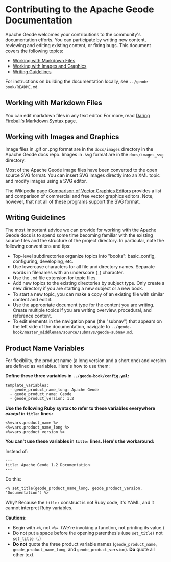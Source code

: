 <!--
Licensed to the Apache Software Foundation (ASF) under one or more
contributor license agreements.  See the NOTICE file distributed with
this work for additional information regarding copyright ownership.
The ASF licenses this file to You under the Apache License, Version 2.0
(the "License"); you may not use this file except in compliance with
the License.  You may obtain a copy of the License at

     http://www.apache.org/licenses/LICENSE-2.0

Unless required by applicable law or agreed to in writing, software
distributed under the License is distributed on an "AS IS" BASIS,
WITHOUT WARRANTIES OR CONDITIONS OF ANY KIND, either express or implied.
See the License for the specific language governing permissions and
limitations under the License.
-->

# Contributing to the Apache Geode Documentation

Apache Geode welcomes your contributions to the community's documentation efforts. You can participate by writing new content, reviewing and editing existing content, or fixing bugs. This document covers the following topics:

- [Working with Markdown Files](#working-with-markdown-files)
- [Working with Images and Graphics](#working-with-images-and-graphics)
- [Writing Guidelines](#writing-guidelines)

For instructions on building the documentation locally, see `../geode-book/README.md`.

## Working with Markdown Files

You can edit markdown files in any text editor. For more, read [Daring Fireball's Markdown Syntax page](https://daringfireball.net/projects/markdown/syntax).

## Working with Images and Graphics

Image files in .gif or .png format are in the `docs/images` directory in the Apache Geode docs repo. Images in .svg format are in the `docs/images_svg` directory.

Most of the Apache Geode image files have been converted to the open source SVG format. You can insert SVG images directly into an XML topic and modify images using a SVG editor.

The Wikipedia page [Comparison of Vector Graphics Editors](http://en.wikipedia.org/wiki/Comparison_of_vector_graphics_editors) provides a list and comparison of commercial and free vector graphics editors. Note, however, that not all of these programs support the SVG format.

## Writing Guidelines

The most important advice we can provide for working with the Apache Geode docs is to spend some time becoming familiar with the existing source files and the structure of the project directory. In particular, note the following conventions and tips:

- Top-level subdirectories organize topics into "books": basic_config, configuring, developing, etc.
- Use lowercase characters for all file and directory names. Separate words in filenames with an underscore (`_`) character.
- Use the `.md` file extension for topic files.
- Add new topics to the existing directories by subject type. Only create a new directory if you are starting a new subject or a new book.
- To start a new topic, you can make a copy of an existing file with similar content and edit it.
- Use the appropriate document type for the content you are writing. Create multiple topics if you are writing overview, procedural, and reference content.
- To edit elements in the navigation pane (the "subnav") that appears on the left side of the documentation, navigate to `../geode-book/master_middleman/source/subnavs/geode-subnav.md`.

## Product Name Variables

For flexibility, the product name (a long version and a short one) and version are defined as variables. Here's how to use them:

**Define these three variables in `../geode-book/config.yml`:**

```
template_variables:
  - geode_product_name_long: Apache Geode
  - geode_product_name: Geode
  - geode_product_version: 1.2

```

**Use the following Ruby syntax to refer to these variables everywhere _except_ in `title:` lines:**

    <%=vars.product_name %>
    <%=vars.product_name_long %>
    <%=vars.product_version %>
    
**You can't use these variables in `title:` lines. Here's the workaround:**

Instead of:

    ---
    title: Apache Geode 1.2 Documentation
    ---
    
Do this:

    <% set_title(geode_product_name_long, geode_product_version, "Documentation") %>

Why? Because the `title:` construct is not Ruby code, it's YAML, and it cannot interpret Ruby variables.

**Cautions:**

  - Begin with `<%`, not `<%=`. (We're invoking a function, not printing its value.)
  - Do not put a space before the opening parenthesis (use `set_title(` not `set_title (`.)
  - **Do not** quote the three product variable names (`geode_product_name`, `geode_product_name_long`, and `geode_product_version`). **Do** quote all other text.



